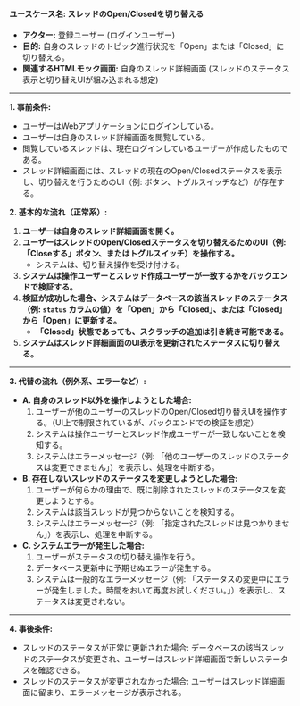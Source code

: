 #### ユースケース名: スレッドのOpen/Closedを切り替える

* **アクター:** 登録ユーザー (ログインユーザー)
* **目的:** 自身のスレッドのトピック進行状況を「Open」または「Closed」に切り替える。
* **関連するHTMLモック画面:** 自身のスレッド詳細画面 (スレッドのステータス表示と切り替えUIが組み込まれる想定)

---

**1. 事前条件:**

* ユーザーはWebアプリケーションにログインしている。
* ユーザーは自身のスレッド詳細画面を閲覧している。
* 閲覧しているスレッドは、現在ログインしているユーザーが作成したものである。
* スレッド詳細画面には、スレッドの現在のOpen/Closedステータスを表示し、切り替えを行うためのUI（例: ボタン、トグルスイッチなど）が存在する。

**2. 基本的な流れ（正常系）:**

1. **ユーザーは自身のスレッド詳細画面を開く。**
2. **ユーザーはスレッドのOpen/Closedステータスを切り替えるためのUI（例: 「Closeする」ボタン、またはトグルスイッチ）を操作する。**
    * システムは、切り替え操作を受け付ける。
3. **システムは操作ユーザーとスレッド作成ユーザーが一致するかをバックエンドで検証する。**
4. **検証が成功した場合、システムはデータベースの該当スレッドのステータス（例: `status`
   カラムの値）を「Open」から「Closed」、または「Closed」から「Open」に更新する。**
    * **「Closed」状態であっても、スクラッチの追加は引き続き可能である。**
5. **システムはスレッド詳細画面のUI表示を更新されたステータスに切り替える。**

---

**3. 代替の流れ（例外系、エラーなど）:**

* **A. 自身のスレッド以外を操作しようとした場合:**
    1. ユーザーが他のユーザーのスレッドのOpen/Closed切り替えUIを操作する。（UI上で制限されているが、バックエンドでの検証を想定）
    2. システムは操作ユーザーとスレッド作成ユーザーが一致しないことを検知する。
    3. システムはエラーメッセージ（例: 「他のユーザーのスレッドのステータスは変更できません」）を表示し、処理を中断する。
* **B. 存在しないスレッドのステータスを変更しようとした場合:**
    1. ユーザーが何らかの理由で、既に削除されたスレッドのステータスを変更しようとする。
    2. システムは該当スレッドが見つからないことを検知する。
    3. システムはエラーメッセージ（例: 「指定されたスレッドは見つかりません」）を表示し、処理を中断する。
* **C. システムエラーが発生した場合:**
    1. ユーザーがステータスの切り替え操作を行う。
    2. データベース更新中に予期せぬエラーが発生する。
    3. システムは一般的なエラーメッセージ（例: 「ステータスの変更中にエラーが発生しました。時間をおいて再度お試しください。」）を表示し、ステータスは変更されない。

---

**4. 事後条件:**

* スレッドのステータスが正常に更新された場合: データベースの該当スレッドのステータスが変更され、ユーザーはスレッド詳細画面で新しいステータスを確認できる。
* スレッドのステータスが変更されなかった場合: ユーザーはスレッド詳細画面に留まり、エラーメッセージが表示される。


